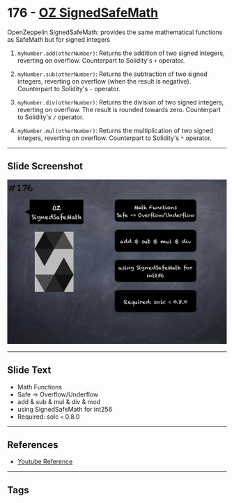 # 176 - [OZ SignedSafeMath](OZ%20SignedSafeMath.md)
OpenZeppelin SignedSafeMath: provides the same mathematical functions as SafeMath but for signed integers

1.  `myNumber.add(otherNumber)`: Returns the addition of two signed integers, reverting on overflow. Counterpart to Solidity's `+` operator.
    
2.  `myNumber.sub(otherNumber)`: Returns the subtraction of two signed integers, reverting on overflow (when the result is negative). Counterpart to Solidity's `-` operator.
    
3.  `myNumber.div(otherNumber)`: Returns the division of two signed integers, reverting on overflow. The result is rounded towards zero. Counterpart to Solidity's `/` operator.
    
4.  `myNumber.mul(otherNumber)`: Returns the multiplication of two signed integers, reverting on overflow. Counterpart to Solidity's `*` operator.

___
## Slide Screenshot
![176.png](../images/solidity201/176.png)
___
## Slide Text
- Math Functions
- Safe -> Overflow/Underflow
- add & sub & mul & div & mod
- using SignedSafeMath for int256
- Required: solc `<` 0.8.0
___
## References
- [Youtube Reference](https://youtu.be/L_9Fk6HRwpU?t=940)
___
## Tags